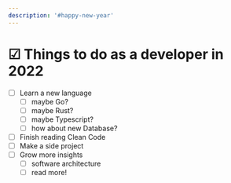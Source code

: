 ```yaml
---
description: '#happy-new-year'
---
```


# ☑ Things to do as a developer in 2022

* [ ] Learn a new language
  * [ ] maybe Go?
  * [ ] maybe Rust?
  * [ ] maybe Typescript?
  * [ ] how about new Database?
* [ ] Finish reading Clean Code
* [ ] Make a side project
* [ ] Grow more insights
  * [ ] software architecture
  * [ ] read more!
